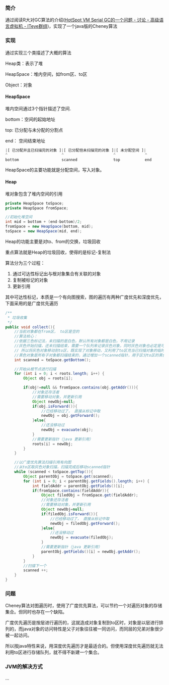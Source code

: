### 简介

通过阅读R大对GC算法的介绍([HotSpot VM Serial GC的一个问题 - 讨论 - 高级语言虚拟机 - ITeye群组](https://hllvm-group.iteye.com/group/topic/39376#post-257329))，实现了一个java版的Cheney算法&#x20;

### 实现

通过实现三个类描述了大概的算法

Heap类：表示了堆

HeapSpace：堆内空间，如from区、to区

Object：对象

#### HeapSpace

堆内空间通过3个指针描述了空间.

bottom：空间的起始地址

top: 已分配与未分配的分割点

end： 空间结束地址

```javascript
|[ 已分配并且已扫描完的对象 ]|[ 已分配但未扫描完的对象 ]|[ 未分配空间 ]|
^                        ^                      ^             ^
bottom                   scanned                top           end
```

HeapSpace的主要功能就是分配空间，写入对象。

#### Heap

堆对象包含了堆内空间的引用

```java
private HeapSpace toSpace;
private HeapSpace fromSpace;

//初始化堆空间
int mid = bottom + (end-bottom)/2;
fromSpace = new HeapSpace(bottom, mid);
toSpace = new HeapSpace(mid, end);
```

Heap的功能主要是对to、from的交换，垃圾回收

重点算法就是Heap的垃圾回收，使得的是标记-复制法

算法分为三个过程：

1.  通过可达性标记出与根对象集合有关联的对象
2.  复制被标记的对象
3.  更新引用

其中可达性标记，本质是一个有向图搜索，图的遍历有两种广度优先和深度优先，下面采用的是广度优先遍历

```java
/**
 * 垃圾收集
 */
public void collect(){
    //当前对象都在from区， to区是空的
    //算法核心：
    //依据三色标记法，未扫描的是白色，默认所有对象都是白色，不用记录
    //灰色开始扫描，还未扫描结束，需要一个队列来记录灰色对象，同时灰色对象也必定是可达对象，要被移动到to区
    // 所以将灰色对象移动到to区，既实现了对象移动，又利用了to区充当已扫描对象的临时存储队列。
    //黑色对象是所有子对象都扫描结束的，通过增加一个scanned指针，用于区分to区的黑色和灰色对象即可
    int scanned = toSpace.getBottom();

    //开始从根节点进行扫描
    for (int i = 0; i < roots.length; i++) {
        Object obj = roots[i];

        if(obj!=null && fromSpace.contains(obj.getAddr())){
            //对象还存活者
            //需要移动对象，并更新引用
            Object newObj=null;
            if(obj.isForward()){
                //已经移动过了， 直接从标记中取
                newObj = obj.getForward();
            }else{
                //还没移动过
                newObj = evacuate(obj);
            }
            //需要更新指针（java 更新引用）
            roots[i] = newObj;
        }
    }

    //以广度优先算法扫描引用有向图
    //从to区取灰色对象扫描，扫描完成后移动scanned指针
    while (scanned < toSpace.getTop()){
        Object parentObj = toSpace.get(scanned);
        for (int i = 0; i < parentObj.getFields().length; i++) {
            int fieldAddr = parentObj.getFields()[i];
            if(fromSpace.contains(fieldAddr)){
                Object filedObj = fromSpace.get(fieldAddr);
                //对象还存活者
                //需要移动对象，并更新引用
                Object newObj=null;
                if(filedObj.isForward()){
                    //已经移动过了， 直接从标记中取
                    newObj = filedObj.getForward();
                }else{
                    //还没移动过
                    newObj = evacuate(filedObj);
                }
                //需要更新指针（java 更新引用）
                parentObj.getFields()[i] = newObj.getAddr();
            }
        }
        //扫描下一个
        scanned ++;
    }
}
```

### 问题

Cheney算法对图遍历时，使用了广度优先算法，可以节约一个对遍历对象的存储集合。但同时也存在一个缺陷。

广度优先遍历是按层进行遍历的，这就造成对象复制到to区时，对象是以层进行排列的，而java对象的访问特性是父子对象往往被一同访问，而同层的兄弟对象很少被一起访问。

所以按java特性来说，用深度优先遍历才是最适合的。但使用深度优先遍历就无法利用to区进行存储队列，就不得不新建一个集合。

### JVM的解决方式

...
